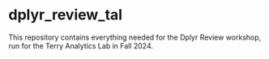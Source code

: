 # dplyr_review_tal
This repository contains everything needed for the Dplyr Review workshop, run for the Terry Analytics Lab in Fall 2024. 

